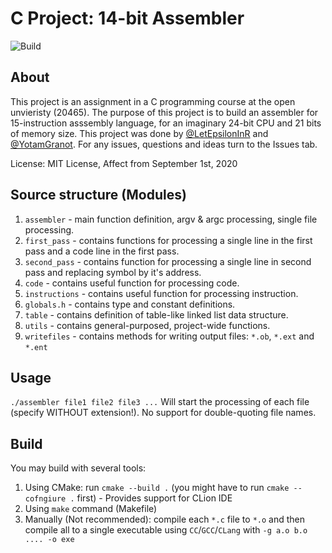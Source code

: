 # C Project: 14-bit Assembler
![Build](https://github.com/avivnaaman/20465-project/workflows/Build/badge.svg?branch=master)
## About
This project is an assignment in a C programming course at the open unvieristy (20465). The purpose of this project is to build an assembler for 15-instruction asssembly language, for an imaginary 24-bit CPU and 21 bits of memory size.
This project was done by [@LetEpsilonInR](//github.com/avivnaaman) and [@YotamGranot](//github.com/yotamgranot).
For any issues, questions and ideas turn to the Issues tab.

License: MIT License, Affect from September 1st, 2020
## Source structure (Modules)
1. `assembler` - main function definition, argv & argc processing, single file processing.
2. `first_pass` - contains functions for processing a single line in the first pass and a code line in the first pass.
3. `second_pass` - contains function for processing a single line in second pass and replacing symbol by it's address.
4. `code` - contains useful function for processing code.
5. `instructions` - contains useful function for processing instruction.
6. `globals.h` - contains type and constant definitions.
7. `table` - contains definition of table-like linked list data structure.
8. `utils` - contains general-purposed, project-wide functions.
9. `writefiles` - contains methods for writing output files: `*.ob`, `*.ext` and `*.ent` 

## Usage
`./assembler file1 file2 file3 ...`
Will start the processing of each file (specify WITHOUT extension!). No support for double-quoting file names.

## Build
You may build with several tools:
1. Using CMake: run `cmake --build .` (you might have to run `cmake --cofngiure .` first) - Provides support for CLion IDE
2. Using `make` command (Makefile)
3. Manually (Not recommended): compile each `*.c` file to `*.o` and then compile all to a single executable using `CC`/`GCC`/`CLang` with `-g a.o b.o .... -o exe`
